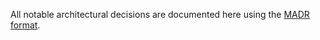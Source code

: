 All notable architectural decisions are documented here using the [MADR
format](https://adr.github.io/madr/).
